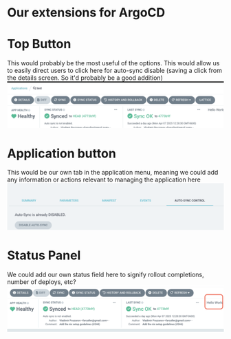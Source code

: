 # Our extensions for ArgoCD

# Top Button
This would probably be the most useful of the options. This would allow us to easily direct users to click here for auto-sync disable (saving a click from the details screen. So it'd probably be a good addition)
![image](./images/top-button.png)

# Application button
This would be our own tab in the application menu, meaning we could add any information or actions relevant to managing the application here
![image](./images/application-tab.png)


# Status Panel 
We could add our own status field here to signify rollout completions, number of deploys, etc?
![image](./images/status-panel.png)
